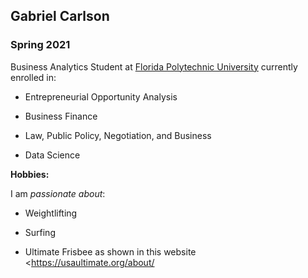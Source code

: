 ## Gabriel Carlson

### Spring 2021

Business Analytics Student at [Florida Polytechnic University](https://www.floridapoly.edu) currently enrolled in: 

- Entrepreneurial Opportunity Analysis

- Business Finance 

- Law, Public Policy, Negotiation, and Business 

- Data Science 

**Hobbies:**

I am _passionate about_: 

- Weightlifting 

- Surfing

- Ultimate Frisbee as shown in this website <https://usaultimate.org/about/

